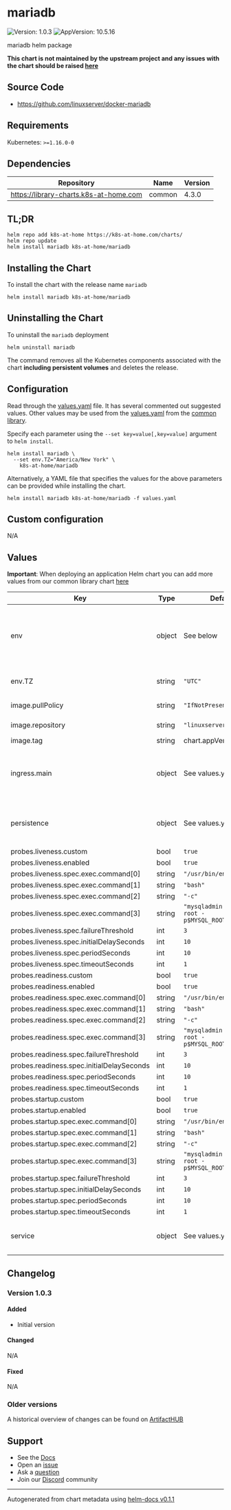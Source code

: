 # mariadb

![Version: 1.0.3](https://img.shields.io/badge/Version-1.0.3-informational?style=flat-square) ![AppVersion: 10.5.16](https://img.shields.io/badge/AppVersion-10.5.16-informational?style=flat-square)

mariadb helm package

**This chart is not maintained by the upstream project and any issues with the chart should be raised [here](https://github.com/k8s-at-home/charts/issues/new/choose)**

## Source Code

* <https://github.com/linuxserver/docker-mariadb>

## Requirements

Kubernetes: `>=1.16.0-0`

## Dependencies

| Repository | Name | Version |
|------------|------|---------|
| https://library-charts.k8s-at-home.com | common | 4.3.0 |

## TL;DR

```console
helm repo add k8s-at-home https://k8s-at-home.com/charts/
helm repo update
helm install mariadb k8s-at-home/mariadb
```

## Installing the Chart

To install the chart with the release name `mariadb`

```console
helm install mariadb k8s-at-home/mariadb
```

## Uninstalling the Chart

To uninstall the `mariadb` deployment

```console
helm uninstall mariadb
```

The command removes all the Kubernetes components associated with the chart **including persistent volumes** and deletes the release.

## Configuration

Read through the [values.yaml](./values.yaml) file. It has several commented out suggested values.
Other values may be used from the [values.yaml](https://github.com/k8s-at-home/library-charts/tree/main/charts/stable/common/values.yaml) from the [common library](https://github.com/k8s-at-home/library-charts/tree/main/charts/stable/common).

Specify each parameter using the `--set key=value[,key=value]` argument to `helm install`.

```console
helm install mariadb \
  --set env.TZ="America/New York" \
    k8s-at-home/mariadb
```

Alternatively, a YAML file that specifies the values for the above parameters can be provided while installing the chart.

```console
helm install mariadb k8s-at-home/mariadb -f values.yaml
```

## Custom configuration

N/A

## Values

**Important**: When deploying an application Helm chart you can add more values from our common library chart [here](https://github.com/k8s-at-home/library-charts/tree/main/charts/stable/common)

| Key | Type | Default | Description |
|-----|------|---------|-------------|
| env | object | See below | environment variables. See more environment variables in the [mariadb documentation](https://mariadb.org/docs). |
| env.TZ | string | `"UTC"` | Set the container timezone |
| image.pullPolicy | string | `"IfNotPresent"` | image pull policy |
| image.repository | string | `"linuxserver/mariadb"` | image repository |
| image.tag | string | chart.appVersion | image tag |
| ingress.main | object | See values.yaml | Enable and configure ingress settings for the chart under this key. |
| persistence | object | See values.yaml | Configure persistence settings for the chart under this key. |
| probes.liveness.custom | bool | `true` |  |
| probes.liveness.enabled | bool | `true` |  |
| probes.liveness.spec.exec.command[0] | string | `"/usr/bin/env"` |  |
| probes.liveness.spec.exec.command[1] | string | `"bash"` |  |
| probes.liveness.spec.exec.command[2] | string | `"-c"` |  |
| probes.liveness.spec.exec.command[3] | string | `"mysqladmin ping -u root -p$MYSQL_ROOT_PASSWORD"` |  |
| probes.liveness.spec.failureThreshold | int | `3` |  |
| probes.liveness.spec.initialDelaySeconds | int | `10` |  |
| probes.liveness.spec.periodSeconds | int | `10` |  |
| probes.liveness.spec.timeoutSeconds | int | `1` |  |
| probes.readiness.custom | bool | `true` |  |
| probes.readiness.enabled | bool | `true` |  |
| probes.readiness.spec.exec.command[0] | string | `"/usr/bin/env"` |  |
| probes.readiness.spec.exec.command[1] | string | `"bash"` |  |
| probes.readiness.spec.exec.command[2] | string | `"-c"` |  |
| probes.readiness.spec.exec.command[3] | string | `"mysqladmin ping -u root -p$MYSQL_ROOT_PASSWORD"` |  |
| probes.readiness.spec.failureThreshold | int | `3` |  |
| probes.readiness.spec.initialDelaySeconds | int | `10` |  |
| probes.readiness.spec.periodSeconds | int | `10` |  |
| probes.readiness.spec.timeoutSeconds | int | `1` |  |
| probes.startup.custom | bool | `true` |  |
| probes.startup.enabled | bool | `true` |  |
| probes.startup.spec.exec.command[0] | string | `"/usr/bin/env"` |  |
| probes.startup.spec.exec.command[1] | string | `"bash"` |  |
| probes.startup.spec.exec.command[2] | string | `"-c"` |  |
| probes.startup.spec.exec.command[3] | string | `"mysqladmin ping -u root -p$MYSQL_ROOT_PASSWORD"` |  |
| probes.startup.spec.failureThreshold | int | `3` |  |
| probes.startup.spec.initialDelaySeconds | int | `10` |  |
| probes.startup.spec.periodSeconds | int | `10` |  |
| probes.startup.spec.timeoutSeconds | int | `1` |  |
| service | object | See values.yaml | Configures service settings for the chart. |

## Changelog

### Version 1.0.3

#### Added

* Initial version

#### Changed

N/A

#### Fixed

N/A

### Older versions

A historical overview of changes can be found on [ArtifactHUB](https://artifacthub.io/packages/helm/k8s-at-home/mariadb?modal=changelog)

## Support

- See the [Docs](https://docs.k8s-at-home.com/our-helm-charts/getting-started/)
- Open an [issue](https://github.com/k8s-at-home/charts/issues/new/choose)
- Ask a [question](https://github.com/k8s-at-home/organization/discussions)
- Join our [Discord](https://discord.gg/sTMX7Vh) community

----------------------------------------------
Autogenerated from chart metadata using [helm-docs v0.1.1](https://github.com/k8s-at-home/helm-docs/releases/v0.1.1)
